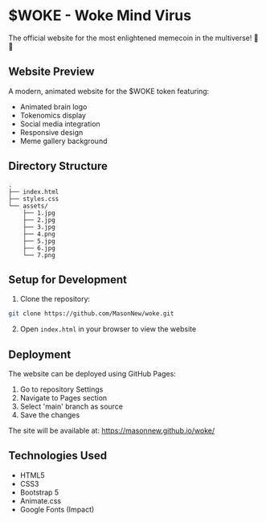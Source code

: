 # $WOKE - Woke Mind Virus

The official website for the most enlightened memecoin in the multiverse! 🧠✨

## Website Preview

A modern, animated website for the $WOKE token featuring:
- Animated brain logo
- Tokenomics display
- Social media integration
- Responsive design
- Meme gallery background

## Directory Structure
```
.
├── index.html
├── styles.css
└── assets/
    ├── 1.jpg
    ├── 2.jpg
    ├── 3.jpg
    ├── 4.png
    ├── 5.jpg
    ├── 6.jpg
    └── 7.png
```

## Setup for Development
1. Clone the repository:
```bash
git clone https://github.com/MasonNew/woke.git
```

2. Open `index.html` in your browser to view the website

## Deployment
The website can be deployed using GitHub Pages:

1. Go to repository Settings
2. Navigate to Pages section
3. Select 'main' branch as source
4. Save the changes

The site will be available at: https://masonnew.github.io/woke/

## Technologies Used
- HTML5
- CSS3
- Bootstrap 5
- Animate.css
- Google Fonts (Impact)